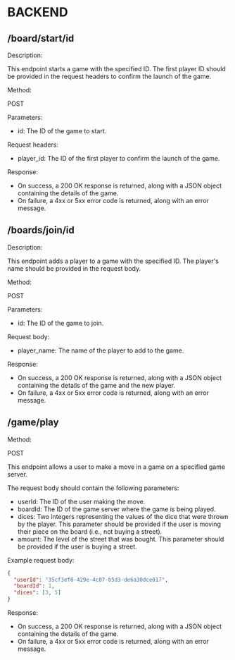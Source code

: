 # BACKEND

## /board/start/id

Description:

This endpoint starts a game with the specified ID. The first player ID should be provided in the request headers to confirm the launch of the game.

Method:

POST

Parameters:

- id: The ID of the game to start.

Request headers:

- player_id: The ID of the first player to confirm the launch of the game.

Response:

- On success, a 200 OK response is returned, along with a JSON object containing the details of the game.
- On failure, a 4xx or 5xx error code is returned, along with an error message.

## /boards/join/id

Description:

This endpoint adds a player to a game with the specified ID. The player's name should be provided in the request body.

Method:

POST

Parameters:

- id: The ID of the game to join.

Request body:

- player_name: The name of the player to add to the game.

Response:

- On success, a 200 OK response is returned, along with a JSON object containing the details of the game and the new player.
- On failure, a 4xx or 5xx error code is returned, along with an error message.

## /game/play

Method:

POST

This endpoint allows a user to make a move in a game on a specified game server.

The request body should contain the following parameters:

- userId: The ID of the user making the move.
- boardId: The ID of the game server where the game is being played.
- dices: Two integers representing the values of the dice that were thrown by the player. This parameter should be provided if the user is moving their piece on the board (i.e., not buying a street).
- amount: The level of the street that was bought. This parameter should be provided if the user is buying a street.

Example request body:

```json
{
  "userId": "35cf3ef0-429e-4c07-b5d3-de6a30dce017",
  "boardId": 1,
  "dices": [3, 5]
}
```

Response:

- On success, a 200 OK response is returned, along with a JSON object containing the details of the game.
- On failure, a 4xx or 5xx error code is returned, along with an error message.
